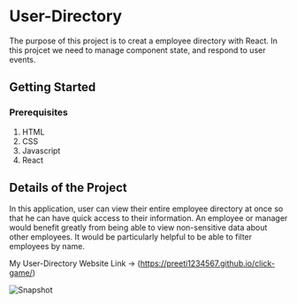# User-Directory

The purpose of this project is to creat a employee directory with React. In this projcet we need to manage component state, and respond to user events.

## Getting Started

### Prerequisites

1. HTML
2. CSS
3. Javascript
4. React


## Details of the Project


In this application, user can view their entire employee directory at once so that he can have quick access to their information. An employee or manager would benefit greatly from being able to view non-sensitive data about other employees. It would be particularly helpful to be able to filter employees by name.


My User-Directory Website Link ->  (https://preeti1234567.github.io/click-game/)

![Snapshot](click-game/public/click.png)




